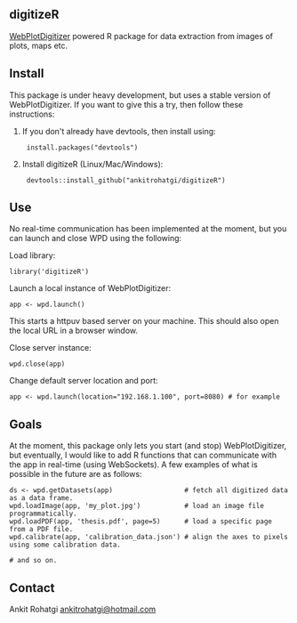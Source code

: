 digitizeR
---------

[WebPlotDigitizer](http://arohatgi.info/WebPlotDigitizer) powered R package for data extraction from images of plots, maps etc.

Install
-------

This package is under heavy development, but uses a stable version of WebPlotDigitizer. If you want to give this a try, then follow these instructions:


1) If you don't already have devtools, then install using:

        install.packages("devtools")
    
2) Install digitizeR (Linux/Mac/Windows):
    
        devtools::install_github("ankitrohatgi/digitizeR")
        
Use
---

No real-time communication has been implemented at the moment, but you can launch and close WPD using the following:

Load library:

    library('digitizeR')

Launch a local instance of WebPlotDigitizer:

    app <- wpd.launch()
    
This starts a httpuv based server on your machine. This should also open the local URL in a browser window.

Close server instance:

    wpd.close(app)

Change default server location and port:

    app <- wpd.launch(location="192.168.1.100", port=8080) # for example

Goals
-----

At the moment, this package only lets you start (and stop) WebPlotDigitizer, but eventually, I would like to add R functions that can communicate with the app in real-time (using WebSockets). A few examples of what is possible in the future are as follows:

    ds <- wpd.getDatasets(app)                  # fetch all digitized data as a data frame.
    wpd.loadImage(app, 'my_plot.jpg')           # load an image file programmatically.
    wpd.loadPDF(app, 'thesis.pdf', page=5)      # load a specific page from a PDF file.
    wpd.calibrate(app, 'calibration_data.json') # align the axes to pixels using some calibration data.
    
    # and so on.

Contact
-------

Ankit Rohatgi <ankitrohatgi@hotmail.com>
